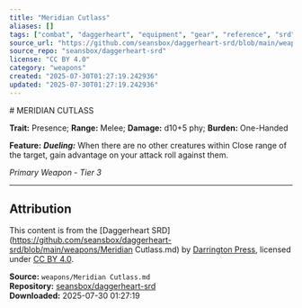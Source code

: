 ```yaml
---
title: "Meridian Cutlass"
aliases: []
tags: ["combat", "daggerheart", "equipment", "gear", "reference", "srd", "ttrpg", "weapon"]
source_url: "https://github.com/seansbox/daggerheart-srd/blob/main/weapons/Meridian Cutlass.md"
source_repo: "seansbox/daggerheart-srd"
license: "CC BY 4.0"
category: "weapons"
created: "2025-07-30T01:27:19.242936"
updated: "2025-07-30T01:27:19.242936"
---
```


﻿# MERIDIAN CUTLASS

**Trait:** Presence; **Range:** Melee; **Damage:** d10+5 phy; **Burden:** One-Handed

**Feature:** ***Dueling:*** When there are no other creatures within Close range of the target, gain advantage on your attack roll against them.

*Primary Weapon - Tier 3*

---

## Attribution

This content is from the [Daggerheart SRD](https://github.com/seansbox/daggerheart-srd/blob/main/weapons/Meridian Cutlass.md) by [Darrington Press](https://darringtonpress.com/), licensed under [CC BY 4.0](https://creativecommons.org/licenses/by/4.0/).

**Source:** `weapons/Meridian Cutlass.md`  
**Repository:** [seansbox/daggerheart-srd](https://github.com/seansbox/daggerheart-srd)  
**Downloaded:** 2025-07-30 01:27:19

